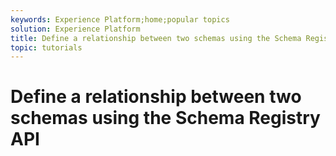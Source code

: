 ```yaml
---
keywords: Experience Platform;home;popular topics
solution: Experience Platform
title: Define a relationship between two schemas using the Schema Registry API
topic: tutorials
---
```


# Define a relationship between two schemas using the Schema Registry API
